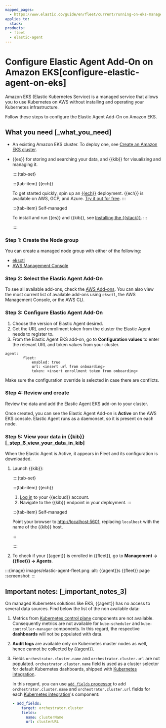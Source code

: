 ```yaml
---
mapped_pages:
  - https://www.elastic.co/guide/en/fleet/current/running-on-eks-managed-by-fleet.html
applies_to:
  stack:
products:
  - fleet
  - elastic-agent
---
```


# Configure Elastic Agent Add-On on Amazon EKS[configure-elastic-agent-on-eks]

Amazon EKS (Elastic Kubernetes Service) is a managed service that allows you to use Kubernetes on AWS without installing and operating your Kubernetes infrastructure.

Follow these steps to configure the Elastic Agent Add-On on Amazon EKS.

## What you need [_what_you_need]

* An existing Amazon EKS cluster. To deploy one, see [Create an Amazon EKS cluster](https://docs.aws.amazon.com/eks/latest/userguide/create-cluster.html).
* {{es}} for storing and searching your data, and {{kib}} for visualizing and managing it.

  ::::{tab-set}

  :::{tab-item} {{ech}}

  To get started quickly, spin up an [{{ech}}](https://www.elastic.co/cloud/elasticsearch-service) deployment. {{ech}} is available on AWS, GCP, and Azure. [Try it out for free](https://cloud.elastic.co/registration?page=docs&placement=docs-body).
  :::

  :::{tab-item} Self-managed

  To install and run {{es}} and {{kib}}, see [Installing the {{stack}}](/deploy-manage/deploy/self-managed/installing-elasticsearch.md).
  :::

  ::::

### Step 1: Create the Node group

You can create a managed node group with either of the following:

*  [eksctl](https://docs.aws.amazon.com/eks/latest/userguide/create-managed-node-group.html#eksctl_create_managed_nodegroup)
*  [AWS Management Console](https://docs.aws.amazon.com/eks/latest/userguide/create-managed-node-group.html#console_create_managed_nodegroup)

### Step 2: Select the Elastic Agent Add-On

To see all available add-ons, check the [AWS Add-ons](https://docs.aws.amazon.com/eks/latest/userguide/workloads-add-ons-available-eks.html). You can also view the most current list of available add-ons using `eksctl`, the AWS Management Console, or the AWS CLI.

### Step 3: Configure Elastic Agent Add-On

1. Choose the version of Elastic Agent desired.
2. Get the URL and enrollment token from the cluster the Elastic Agent needs to register to.
3. From the Elastic Agent EKS add-on, go to **Configuration values** to enter the relevant URL and token values from your cluster.

```
agent:
	    fleet:
            enabled: true
            url: <insert url from onboarding>
            token: <insert enrollment token from onboarding>
```
Make sure  the configuration override is selected in case there are conflicts.

### Step 4: Review and create

Review the data and add the Elastic Agent EKS add-on to your cluster.

Once created, you can see the Elastic Agent Add-on is **Active** on the AWS EKS console.
Elastic Agent runs as a daemonset, so it is present on each node.

### Step 5: View your data in {{kib}} [_step_6_view_your_data_in_kib]

When the Elastic Agent is Active, it appears in Fleet and its configuration is downloaded.

1. Launch {{kib}}:

    ::::{tab-set}

    :::{tab-item} {{ech}}

    1. [Log in](https://cloud.elastic.co/) to your {{ecloud}} account.
    2. Navigate to the {{kib}} endpoint in your deployment.
    :::

    :::{tab-item} Self-managed

    Point your browser to [http://localhost:5601](http://localhost:5601), replacing `localhost` with the name of the {{kib}} host.

    :::

    ::::

2. To check if your {{agent}} is enrolled in {{fleet}}, go to **Management → {{fleet}} → Agents**.

:::{image} images/elastic-agent-fleet.png
:alt: {{agent}}s {{fleet}} page
:screenshot:
:::

## Important notes: [_important_notes_3]

On managed Kubernetes solutions like EKS, {{agent}} has no access to several data sources. Find below the list of the non available data:

1. Metrics from [Kubernetes control plane](https://kubernetes.io/docs/concepts/overview/components/#control-plane-components) components are not available. Consequently metrics are not available for `kube-scheduler` and `kube-controller-manager` components. In this regard, the respective **dashboards** will not be populated with data.
2. **Audit logs** are available only on Kubernetes master nodes as well, hence cannot be collected by {{agent}}.
3. Fields `orchestrator.cluster.name` and `orchestrator.cluster.url` are not populated. `orchestrator.cluster.name` field is used as a cluster selector for default Kubernetes dashboards, shipped with [Kubernetes integration](integration-docs://reference/kubernetes/index.md).

    In this regard, you can use [`add_fields` processor](beats://reference/filebeat/add-fields.md) to add `orchestrator.cluster.name` and `orchestrator.cluster.url` fields for each [Kubernetes integration](integration-docs://reference/kubernetes/index.md)'s component:

    ```yaml
    - add_fields:
        target: orchestrator.cluster
        fields:
          name: clusterName
          url: clusterURL
    ```
